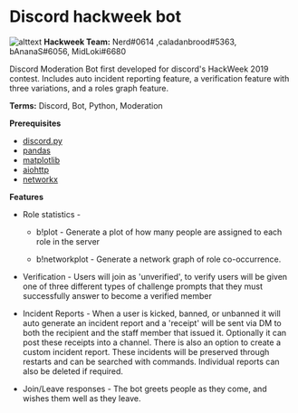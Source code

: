 # Discord hackweek bot
![alttext](https://github.com/FrostByte266/hackweek_bot/blob/dev/assets/Japanese%20Animals.png)
**Hackweek Team:**
Nerd#0614 ,caladanbrood#5363, bAnanaS#6056, MidLoki#6680

Discord Moderation Bot first developed for discord's HackWeek 2019 contest.
Includes auto incident reporting feature, a verification feature with three variations, and a roles graph feature.

 
 **Terms:**
Discord, Bot, Python, Moderation

<b>Prerequisites</b>
* [discord.py](https://github.com/Rapptz/discord.py)
* [pandas](https://github.com/pandas-dev/pandas)
* [matplotlib](https://github.com/matplotlib/matplotlib)
* [aiohttp](https://github.com/aio-libs/aiohttp)
* [networkx](https://github.com/networkx)

<b>Features</b>

* Role statistics - 
    - b!plot - Generate a plot of how many people are assigned to each role in the server
    
    - b!networkplot - Generate a network graph of role co-occurrence.
* Verification - Users will join as 'unverified', to verify users will be given one of three different types of challenge prompts that they must successfully answer to become a verified member

* Incident Reports - When a user is kicked, banned, or unbanned it will auto generate an incident report and a 'receipt' will be sent via DM to both the recipient and the staff member that issued it. 
Optionally it can post these receipts into a channel. There is also an option to create a custom incident report. These incidents will be preserved through restarts and can be searched with 
commands. Individual reports can also be deleted if required.

* Join/Leave responses - The bot greets people as they come, and wishes them well as they leave.